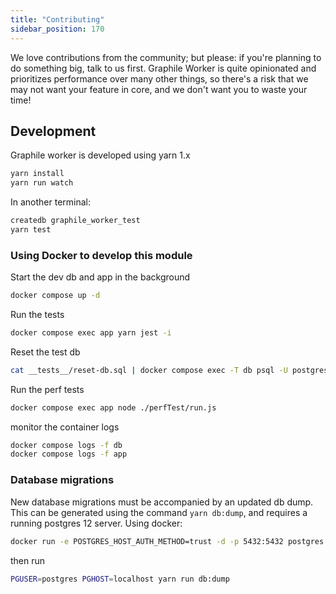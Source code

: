 ```yaml
---
title: "Contributing"
sidebar_position: 170
---
```


We love contributions from the community; but please: if you&apos;re planning to
do something big, talk to us first. Graphile Worker is quite opinionated and
prioritizes performance over many other things, so there&apos;s a risk that we
may not want your feature in core, and we don&apos;t want you to waste your
time!

## Development

Graphile worker is developed using yarn 1.x

```sh
yarn install
yarn run watch
```

In another terminal:

```sh
createdb graphile_worker_test
yarn test
```

### Using Docker to develop this module

Start the dev db and app in the background

```sh
docker compose up -d
```

Run the tests

```sh
docker compose exec app yarn jest -i
```

Reset the test db

```sh
cat __tests__/reset-db.sql | docker compose exec -T db psql -U postgres -v GRAPHILE_WORKER_SCHEMA=graphile_worker graphile_worker_test
```

Run the perf tests

```sh
docker compose exec app node ./perfTest/run.js
```

monitor the container logs

```sh
docker compose logs -f db
docker compose logs -f app
```

### Database migrations

New database migrations must be accompanied by an updated db dump. This can be
generated using the command `yarn db:dump`, and requires a running postgres 12
server. Using docker:

```sh
docker run -e POSTGRES_HOST_AUTH_METHOD=trust -d -p 5432:5432 postgres:12
```

then run

```sh
PGUSER=postgres PGHOST=localhost yarn run db:dump
```
